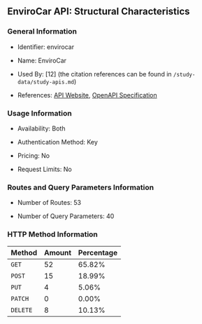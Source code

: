 ## EnviroCar API: Structural Characteristics

### General Information

- Identifier: envirocar

- Name: EnviroCar

- Used By: [12] (the citation references can be found in `/study-data/study-apis.md`)

- References: [API Website](https://envirocar.github.io/enviroCar-server/api), [OpenAPI Specification](https://envirocar.org/api/stable/api-docs.json)

### Usage Information

- Availability: Both

- Authentication Method: Key

- Pricing: No

- Request Limits: No

### Routes and Query Parameters Information

- Number of Routes: 53

- Number of Query Parameters: 40

### HTTP Method Information

| Method | Amount | Percentage |
|--------|--------|------------|
| `GET` | 52 | 65.82% |
| `POST` | 15 | 18.99% |
| `PUT` | 4 | 5.06% |
| `PATCH` | 0 | 0.00% |
| `DELETE` | 8 | 10.13% |
